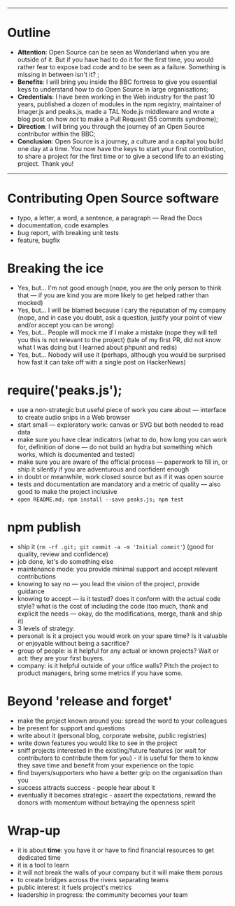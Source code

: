 ---

# Outline

- **Attention**: Open Source can be seen as Wonderland when you are outside of it. But if you have had to do it for the first time, you would rather fear to expose bad code and to be seen as a failure. Something is missing in between isn't it? ;
- **Benefits**: I will bring you inside the BBC fortress to give you essential keys to understand how to do Open Source in large organisations;
- **Credentials**: I have been working in the Web industry for the past 10 years, published a dozen of modules in the npm registry, maintainer of Imager.js and peaks.js, made a TAL Node.js middleware and wrote a blog post on how *not* to make a Pull Request (55 commits syndrome);
- **Direction**: I will bring you through the journey of an Open Source contributor within the BBC;
- **Conclusion**: Open Source is a journey, a culture and a capital you build one day at a time. You now have the keys to start your first contribution, to share a project for the first time or to give a second life to an existing project. Thank you!

----

# Contributing Open Source software

- typo, a letter, a word, a sentence, a paragraph — Read the Docs
- documentation, code examples
- bug report, with breaking unit tests
- feature, bugfix

# Breaking the ice

- Yes, but… I'm not good enough (nope, you are the only person to think that — if you are kind you are more likely to get helped rather than mocked)
- Yes, but… I will be blamed because I cary the reputation of my company (nope, and in case you doubt, ask a question, justify your point of view and/or accept you can be wrong)
- Yes, but… People will mock me if I make a mistake (nope they will tell you this is not relevant to the project)
(tale of my first PR, did not know what I was doing but I learned about phpunit and redis)
- Yes, but… Nobody will use it (perhaps, although you would be surprised how fast it can take off with a single post on HackerNews)

# require('peaks.js');

- use a non-strategic but useful piece of work you care about — interface to create audio snips in a Web browser
- start small — exploratory work: canvas or SVG but both needed to read data
- make sure you have clear indicators (what to do, how long you can work for, definition of done — do not build an hydra but something which works, which is documented and tested)
- make sure you are aware of the official process — paperwork to fill in, or ship it silently if you are adventurous and confident enough
- in doubt or meanwhile, work closed source but as if it was open source
- tests and documentation are mandatory and a metric of quality — also good to make the project inclusive
- `open README.md; npm install --save peaks.js; npm test`

# npm publish

- ship it (`rm -rf .git; git commit -a -m 'Initial commit'`) (good for quality, review and confidence)
- job done, let's do something else
- maintenance mode: you provide minimal support and accept relevant contributions
- knowing to say no — you lead the vision of the project, provide guidance
- knowing to accept — is it tested? does it conform with the actual code style? what is the cost of including the code (too much, thank and explicit the needs — okay, do the modifications, merge, thank and ship it)
- 3 levels of strategy:
 - personal: is it a project you would work on your spare time? Is it valuable or enjoyable without being a sacrifice?
 - group of people: is it helpful for any actual or known projects? Wait or act: they are your first buyers.
 - company: is it helpful outside of your office walls? Pitch the project to product managers, bring some metrics if you have some.

# Beyond 'release and forget'

- make the project known around you: spread the word to your colleagues
- be present for support and questions
- write about it (personal blog, corporate website, public registries)
- write down features you would like to see in the project
- sniff projects interested in the existing/future features (or wait for contributors to contribute them for you) - it is useful for them to know they save time and benefit from your experience on the topic
- find buyers/supporters who have a better grip on the organisation than you
- success attracts success - people hear about it
- eventually it becomes strategic - assert the expectations, reward the donors with momentum without betraying the openness spirit

# Wrap-up

- it is about **time**: you have it or have to find financial resources to get dedicated time
- it is a tool to learn
- it will not break the walls of your company but it will make them porous
- to create bridges across the rivers separating teams
- public interest: it fuels project's metrics
- leadership in progress: the community becomes your team
